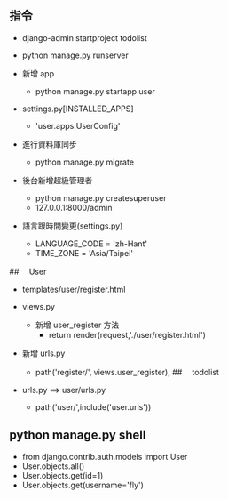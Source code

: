 ## 指令
- django-admin startproject todolist

- python manage.py runserver

- 新增 app

    - python manage.py startapp user
- settings.py[INSTALLED_APPS]

    - 'user.apps.UserConfig'
- 進行資料庫同步

    - python manage.py migrate
- 後台新增超級管理者

    - python manage.py createsuperuser
    - 127.0.0.1:8000/admin
- 語言跟時間變更(settings.py)

    - LANGUAGE_CODE = 'zh-Hant'
    - TIME_ZONE = 'Asia/Taipei'

##　 User

- templates/user/register.html
- views.py
    - 新增 user_register 方法
        - return render(request,'./user/register.html')
- 新增 urls.py
    - path('register/', views.user_register),
##　 todolist

- urls.py ==> user/urls.py
    - path('user/',include('user.urls'))

## python manage.py shell
- from django.contrib.auth.models import User
- User.objects.all()
- User.objects.get(id=1)
- User.objects.get(username='fly')